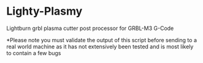 # Lighty-Plasmy
Lightburn grbl plasma cutter post processor for GRBL-M3 G-Code

*Please note you must validate the output of this script before sending to a real world machine as it has not extensively been tested and is most likely to contain a few bugs
